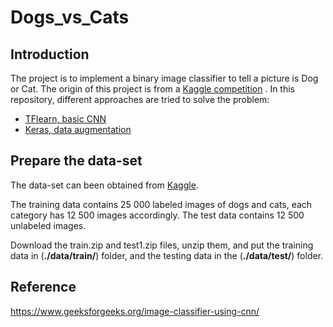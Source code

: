 # Dogs_vs_Cats

## Introduction
The project is to implement a binary image classifier to tell a picture is Dog or Cat. The origin of this project is from a [Kaggle competition](https://www.kaggle.com/c/dogs-vs-cats) .
In this repository, different approaches are tried to solve the problem:

  * [TFlearn, basic CNN](./tflearn/README.md)
  * [Keras, data augmentation](./keras_data_augmentation/README.md) 


## Prepare the data-set

The data-set can been obtained from [Kaggle](https://www.kaggle.com/c/dogs-vs-cats/data). 

The training data contains 25 000 labeled images of dogs and cats, each category has 12 500 images accordingly. The test data contains 12 500 unlabeled images.

Download the train.zip and test1.zip files, unzip them, and put the training data in (**./data/train/**) folder, and the testing data in the (**./data/test/**) folder.


## Reference
https://www.geeksforgeeks.org/image-classifier-using-cnn/
